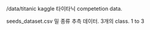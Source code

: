 /data/titanic
    kaggle 타이타닉 competetion data.

seeds_dataset.csv
    밀 종류 추측 데이터.
    3개의 class. 1 to 3

